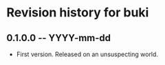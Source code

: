 # Revision history for buki

## 0.1.0.0 -- YYYY-mm-dd

* First version. Released on an unsuspecting world.
